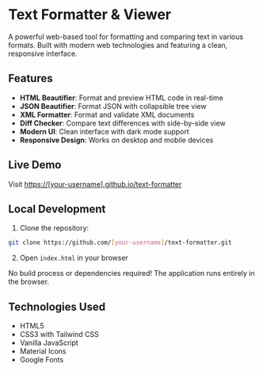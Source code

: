 # Text Formatter & Viewer

A powerful web-based tool for formatting and comparing text in various formats. Built with modern web technologies and featuring a clean, responsive interface.

## Features

- **HTML Beautifier**: Format and preview HTML code in real-time
- **JSON Beautifier**: Format JSON with collapsible tree view
- **XML Formatter**: Format and validate XML documents
- **Diff Checker**: Compare text differences with side-by-side view
- **Modern UI**: Clean interface with dark mode support
- **Responsive Design**: Works on desktop and mobile devices

## Live Demo

Visit [https://[your-username].github.io/text-formatter](https://[your-username].github.io/text-formatter)

## Local Development

1. Clone the repository:
```bash
git clone https://github.com/[your-username]/text-formatter.git
```

2. Open `index.html` in your browser

No build process or dependencies required! The application runs entirely in the browser.

## Technologies Used

- HTML5
- CSS3 with Tailwind CSS
- Vanilla JavaScript
- Material Icons
- Google Fonts
